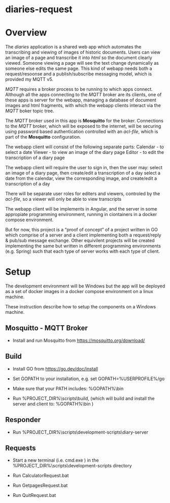 # diaries-request

# Overview

The *diaries* application is a shared web app which automates the transcribing and viewing of images of historic documents. Users can view an image of a page and transcribe it into *html* so the document clearly viewed. Someone viewing a page will see the text change dynamically as someone else edits the same page.  This kind of webapp needs both a request/resoonse and a publish/subscribe messaging model, which is provided my MQTT v5. 

*MQTT* requires a broker process to be running to which apps connect. Although all the apps connecting to the *MQTT* broker are its clients, one of these apps is server for the webapp, managing a database of document images and html fragments, with which the webapp clients interact via the *MQTT* boker topic tree.

The *MQTT* broker used in this app is **Mosquitto** for the broker. Connections to the *MQTT* broker, which will be exposed to the internet, will be securing using password based authentication controlled with an *acl-file*, which is part of the **Mosquitto** configuration.

The webapp client will consist of the following separate parts:
    Calendar - to select a date 
    Viewer - to view an image of the diary page
    Editor - to edit the transcription of a diary page

The webapp client will require the user to sign in, then the user may:
    select an image of a diary page, then create/edit a transcription of a day
    select a date from the calendar, view the corresponding image, and create/edit a transcription of a day 

There will be separate user roles for editers and viewers, controled by the *acl-file*, so a viewer will only be able to view transcripts  

The webapp client will be implements in Angular, and the server in some appropiate programming environment, running in ciontainers in a docker compose environment.

But for now, this project is a “proof of concept” of a project written in GO which comprise of a server and a client implementing both a request/reply & pub/sub message exchange.  Other equivilent projects will be created implementing the same but written in different programming environments (e.g. Spring) such that each type of server works with each type of client. 

# Setup

The development environment will be Windows but the app will be deployed as a set of docker images in a docker compose environment on a linux machine.  

These instruction describe how to setup the components on a Windows machine.

## Mosquitto - MQTT Broker
 
 - Install and run Mosquitto from   https://mosquitto.org/download/

## Build

 - Install GO from https://go.dev/doc/install

 - Set GOPATH to your installation, e.g.    set GOPATH=%USERPROFILE%/go

 - Make sure that your PATH includes:     %GOPATH%\bin

 - Run %PROJECT_DIR%\scripts\build, (which will build and install the server and client to:  %GOPATH%\bin )


## Responder

 - Run %PROJECT_DIR%\scripts\development-scripts\diary-server

## Requests

 - Start a new terminal (i.e. cmd.exe ) in the %PROJECT_DIR%\scripts\development-scripts directory

 - Run CalculatorRequest.bat
 - Run GetpagesRequest.bat
 - Run QuitRequest.bat

